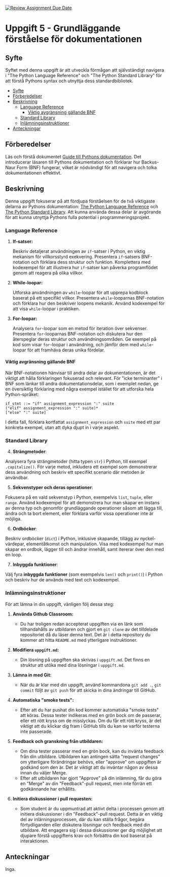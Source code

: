 [![Review Assignment Due Date](https://classroom.github.com/assets/deadline-readme-button-24ddc0f5d75046c5622901739e7c5dd533143b0c8e959d652212380cedb1ea36.svg)](https://classroom.github.com/a/J4YLUGjn)
# Uppgift 5 - Grundläggande förståelse för dokumentationen

## <a name='Syfte'></a>Syfte

Syftet med denna uppgift är att utveckla förmågan att självständigt navigera i
"The Python Language Reference" och "The Python Standard Library" för att förstå
Pythons syntax och utnyttja dess standardbibliotek.

<!-- vscode-markdown-toc -->

- [Syfte](#Syfte)
- [Förberedelser](#Frberedelser)
- [Beskrivning](#Beskrivning)
  - [Language Reference](#LanguageReference)
    - [Viktig avgränsning gällande BNF](#ViktigavgrnsninggllandeBNF)
  - [Standard Library](#StandardLibrary)
  - [Inlämningsinstruktioner](#Inlmningsinstruktioner)
- [Anteckningar](#Anteckningar)

<!-- vscode-markdown-toc-config
	numbering=false
	autoSave=true
	/vscode-markdown-toc-config -->
<!-- /vscode-markdown-toc -->

## <a name='Frberedelser'></a>Förberedelser

Läs och förstå dokumentet [Guide till Pythons
dokumentation](https://docs.google.com/document/d/1o9vcKHdu-XLkrc2o3fG_q3Nsip4gklomVY0_HBss5Ig/edit).
Det introducerar läsaren till Pythons dokumentation och förklarar hur
Backus-Naur Form (BNF) fungerar, vilket är nödvändigt för att navigera och tolka
dokumentationen effektivt.

## <a name='Beskrivning'></a>Beskrivning

Denna uppgift fokuserar på att fördjupa förståelsen för de två viktigaste
delarna av Pythons dokumentation: [The Python Language
Reference](https://docs.python.org/3/reference/index.html) och [The Python
Standard Library](https://docs.python.org/3/library/index.html). Att kunna
använda dessa delar är avgörande för att kunna utnyttja Pythons fulla potential
i programmeringsprojekt.

### <a name='LanguageReference'></a>Language Reference

1. **If-satser:**

   Beskriv detaljerat användningen av `if`-satser i Python, en viktig mekanism
   för villkorsstyrd exekvering. Presentera `if`-satsers BNF-notation och
   förklara dess struktur och funktion. Komplettera med kodexempel för att
   illustrera hur `if`-satser kan påverka programflödet genom att reagera på
   olika villkor.

2. **While-loopar:**

   Utforska användningen av `while`-loopar för att upprepa kodblock baserat på
   ett specifikt villkor. Presentera `while`-looparnas BNF-notation och förklara
   hur den beskriver loopens mekanik. Använd kodexempel för att visa
   `while`-loopar i praktiken.

3. **For-loopar:**

   Analysera `for`-loopar som en metod för iteration över sekvenser. Presentera
   `for`-looparnas BNF-notation och diskutera hur den återspeglar deras struktur
   och användningsområden. Ge exempel på kod som visar `for`-loopar i
   användning, och jämför dem med `while`-loopar för att framhäva deras unika
   fördelar.

#### <a name='ViktigavgrnsninggllandeBNF'></a>Viktig avgränsning gällande BNF

När BNF-notationen hänvisar till andra delar av dokumentationen, är det viktigt
att hålla förklaringen fokuserad och relevant. För "icke terminanter" i BNF som
länkar till andra dokumentationsdelar, som i exemplet nedan, ge en översiktlig
förklaring med några exempel istället för att utforska hela Python-språket:

```
if_stmt ::= "if" assignment_expression ":" suite
("elif" assignment_expression ":" suite)*
["else" ":" suite]
```

I detta fall, förklara kortfattat `assignment_expression` och `suite` med ett
par konkreta exempel, utan att dyka djupt in i varje aspekt.

### <a name='StandardLibrary'></a>Standard Library

4. **Strängmetoder**:

Analysera fyra strängmetoder (hitta typen `str`) i Python, till exempel
`.capitalize()`. För varje metod, inkludera ett exempel som demonstrerar dess
användning och beskriv ett specifikt scenario där metoden är användbar.

5. **Sekvenstyper och deras operationer**:

Fokusera på en vald sekvenstyp i Python, exempelvis `list`, `tuple`, eller
`range`. Använd kodexempel för att demonstrera hur man skapar en instans av
denna typ och genomför grundläggande operationer såsom att lägga till, ändra och
ta bort element, eller förklara varför vissa operationer inte är möjliga.

6. **Ordböcker**:

Beskriv ordböcker (`dict`) i Python, inklusive skapande, tillägg av
nyckel-värdepar, elementåtkomst och manipulation. Visa med kodexempel hur man
skapar en ordbok, lägger till och ändrar innehåll, samt itererar över den med en
loop.

7. **Inbyggda funktioner**:

Välj fyra **inbyggda funktioner** (som exempelvis `len()` och `print()`) i
Python och beskriv hur de används med text och kodexempel.

### <a name='Inlmningsinstruktioner'></a>Inlämningsinstruktioner

För att lämna in din uppgift, vänligen följ dessa steg:

1. **Använda Github Classroom:**

   - Du har troligen redan accepterat uppgiften via en länk som tillhandahålls
     av utbildaren och gjort en `git clone` av det tilldelade repositoriet då du
     läser denna text. Det är i detta repository du kommer att hitta `README.md`
     med ytterligare instruktioner.

2. **Modifiera `uppgift.md`:**

   - Din lösning på uppgiften ska skrivas i `uppgift.md`. Det finns en struktur
     att utöka med dina lösningar i `uppgift.md`.

3. **Lämna in med Git:**

   - När du är klar med din uppgift, använd kommandona `git add .`, `git commit`
     följt av `git push` för att skicka in dina ändringar till GitHub.

4. **Automatiska "smoke tests":**

   - Efter att du har pushat din kod kommer automatiska "smoke tests" att köras.
     Dessa tester indikeras med en grön bock om de passerar, eller ett rött
     kryss om de misslyckas. Om du får ett rött kryss, är det viktigt att du
     klickar dig fram i GitHub tills du kan se varför testerna inte passerade.

5. **Feedback och granskning från utbildaren:**

   - Om dina tester passerar med en grön bock, kan du invänta feedback från din
     utbildare. Utbildaren kan antingen sätta "request changes" om ytterligare
     förändringar behövs, eller "approve" om uppgiften är godkänd som den är.
     Det är viktigt att du inväntar någon av dessa innan du väljer Merge.
   - Efter att utbildaren har gjort "Approve" på din inlämning, får du göra en
     "Merge" av din "Feedback"-pull request, men inte förrän ett godkännande har
     erhållits.

6. **Initiera diskussioner i pull requesten:**

   - Som student är du uppmuntrad att aktivt delta i processen genom att
     initiera diskussioner i din "Feedback"-pull request. Detta är en viktig del
     av inlärningsprocessen, där du kan ställa frågor, begära förtydliganden
     eller diskutera lösningar och feedback med din utbildare. Att engagera sig
     i dessa diskussioner ger dig möjlighet att djupare förstå uppgiftens krav
     och förbättra din kod baserat på interaktionen.

## <a name='Anteckningar'></a>Anteckningar

Inga.
